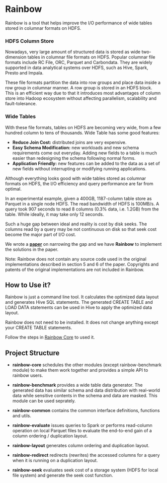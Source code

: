 # Rainbow

Rainbow is a tool that helps improve the I/O performance of wide tables stored in columnar formats on HDFS.

### HDFS Column Store
Nowadays, very large amount of structured data is stored as wide two-dimension tables in columnar file formats on HDFS.
Popular columnar file formats include RC File, ORC, Parquet and Carbondata. They are widely supported in data analytical
systems over HDFS, such as Hive, Spark, Presto and Impala.

These file formats partition the data into row groups and place data inside
a row group in columnar manner. A row group is stored in an HDFS block. This is an efficient
way due to that it introduces most advantages of column store into Hadoop ecosystem
without affecting parallelism, scalability and fault-tolerance.

### Wide Tables
With these file formats, tables on HDFS are becoming very wide, from a few hundred column to tens of thousands.
Wide Table has some good features:
- **Reduce Join Cost:** distributed joins are very expensive.
- **Easy Schema Modification:** new workloads and new schema requirements come out everyday. Adding new fields to a table is much easier than redesigning the schema following normal forms.
- **Application Friendly:** new features can be added to the data as a set of new fields without interrupting or modifying running applications.

Although everything looks good with wide tables stored as columnar formats on HDFS, the I/O efficiency and query
performance are far from optimal.

In an experimental example, given a 400GB, 1187-column table store as Parquet in a single node HDFS. The read bandwidth of HDFS is 100MB/s. A query took 907 seconds to read 8 columns (0.3% data, i.e. 1.2GB)
from the table. While ideally, it may take only 12 seconds.

Such a huge gap between ideal and reality is cost by disk seeks. The columns read by a query may be not continuous on disk so that seek cost become the major part of I/O cost.

We wrote a **[paper](http://dl.acm.org/citation.cfm?id=3035930)** on narrowing the gap and we have **Rainbow** to implement the solutions in
the paper.

>
Note: Rainbow does not contain any source code used in the original implementations described in section 5 and 6 of the paper.
Copyrights and patents of the original implementations are not included in Rainbow.
>

## How to Use it?

Rainbow is just a command line tool. It calculates the optimized data layout and generates Hive
SQL statements. The generated CREATE TABLE and LOAD DATA statements can be used in Hive to apply the optimized data layout.

Rainbow does not need to be installed. It does not change anything except your CREATE TABLE statements.

Follow the steps in [Rainbow Core](https://github.com/dbiir/rainbow/tree/master/rainbow-core) to used it.

## Project Structure
* **rainbow-core**
  schedules the other modules (except rainbow-benchmark module) to make them work together and provides a simple API to rainbow users.

* **rainbow-benchmark**
  provides a wide table data generator. The generated data has similar schema and data distribution with real-world data while sensitive contents in the schema and data are masked. This module can be used seprately.

* **rainbow-common**
  contains the common interface definitions, functions and utils.

* **rainbow-evaluate**
  issues queries to Spark or performs read-column operation on local Parquet files to evaluate the end-to-end gain of a column ordering / duplication layout.

* **rainbow-layout**
  generates column ordering and duplication layout.

* **rainbow-redirect**
  redirects (rewrites) the accessed columns for a query when it is running on a duplication layout.

* **rainbow-seek**
  evaluates seek cost of a storage system (HDFS for local file system) and generate the seek cost function.

